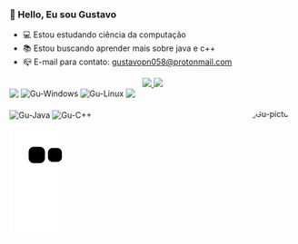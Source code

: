 ### 👋 Hello, Eu sou Gustavo
- 💻 Estou estudando ciência da computação
- 📚 Estou buscando aprender mais sobre java e c++
- 📪 E-mail para contato: gustavopn058@protonmail.com
<div align="center">
  <a href="https://github.com/Gustheou">
  <img height="140em" src="https://github-readme-stats.vercel.app/api?username=gustheou&show_icons=true&theme=dark&include_all_commits=true&count_private=true"/>
  <img height="140em" src="https://github-readme-stats.vercel.app/api/top-langs/?username=gustheou&layout=compact&langs_count=7&theme=dark"/>
</div>

<div> 
  <a href="https://media.discordapp.net/attachments/371494903349510144/906573097312845864/unknown.png" target="_blank"><img src="https://img.shields.io/badge/Discord-7289DA?style=for-the-badge&logo=discord&logoColor=white" target="_blank"></a>
  <img align="top" alt="Gu-Windows" height="28" width="90" src="https://img.shields.io/badge/Windows-0078D6?style=for-the-badge&logo=windows&logoColor=white">
  <img align="top" alt="Gu-Linux" height="28" width="120" src="https://img.shields.io/badge/Manjaro_Linux-239120?style=for-the-badge&logo=manjaro&logoColor=white">
  <a href="https://www.twitch.tv/novatosoul" target="_blank"><img src="https://img.shields.io/badge/Twitch-9146FF?style=for-the-badge&logo=twitch&logoColor=white" target="_blank"></a>

</div>

<div style="display: inline_block"><br>
  <img align="center" alt="Gu-Java" height="30" width="60" src="https://img.shields.io/badge/Java-ED8B00?style=for-the-badge&logo=java&logoColor=white">
  <img align="center" alt="Gu-C++" height="30" width="60" src="https://img.shields.io/badge/C%2B%2B-00599C?style=for-the-badge&logo=c%2B%2B&logoColor=white">
  <img align="right" alt="Gu-picture" height="150" style="border-radius:50px;" src="https://media.discordapp.net/attachments/371494903349510144/906570308872458300/output-onlinegiftools_2.gif?width=424&height=424">
  
  
</div>
  
<div> 

  ![Snake animation](https://github.com/Gustheou/Gustheou/blob/output/github-contribution-grid-snake.svg)
 

</div>

